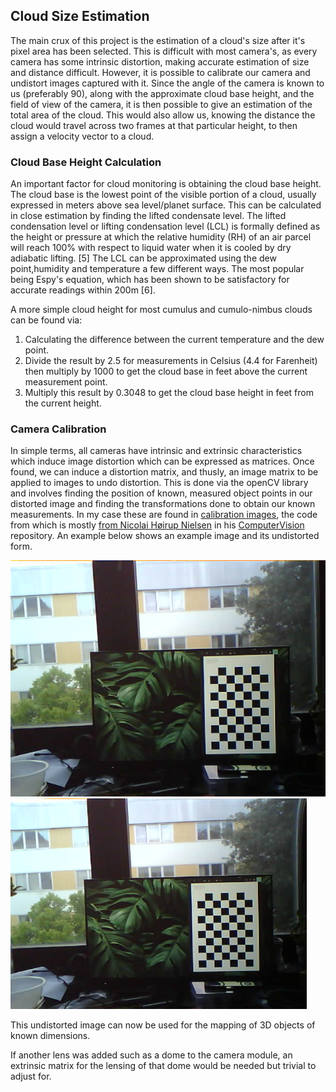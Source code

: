 ## Cloud Size Estimation

The main crux of this project is the estimation of a cloud's size after it's pixel area has been selected. This is difficult with most camera's, as every camera has some intrinsic distortion, making accurate estimation of size and distance difficult. However, it is possible to calibrate our camera and undistort images captured with it. Since the angle of the camera is known to us (preferably 90), along with the approximate cloud base height, and the field of view of the camera, it is then possible to give an estimation of the total area of the cloud. This would also allow us, knowing the distance the cloud would travel across two frames at that particular height, to then assign a velocity vector to a cloud.

### Cloud Base Height Calculation

An important factor for cloud monitoring is obtaining the cloud base height. The cloud base is
the lowest point of the visible portion of a cloud, usually expressed in meters above sea
level/planet surface. This can be calculated in close estimation by finding the lifted condensate
level. The lifted condensation level or lifting condensation level (LCL) is formally defined as the
height or pressure at which the relative humidity (RH) of an air parcel will reach 100% with
respect to liquid water when it is cooled by dry adiabatic lifting. [5] The LCL can be
approximated using the dew point,humidity and temperature a few different ways. The most
popular being Espy's equation, which has been shown to be satisfactory for accurate readings
within 200m [6].

A more simple cloud height for most cumulus and cumulo-nimbus clouds can be found via:

1. Calculating the difference between the current temperature and the dew point.
2. Divide the result by 2.5 for measurements in Celsius (4.4 for Farenheit) then multiply by 1000 to get the cloud base in feet above the current measurement point.
3. Multiply this result by 0.3048 to get the cloud base height in feet from the current height.

### Camera Calibration

In simple terms, all cameras have intrinsic and extrinsic characteristics which induce image distortion which can be expressed as matrices. Once found, we can induce a distortion matrix, and thusly, an image matrix to be applied to images to undo distortion. This is done via the openCV library and involves finding the position of known, measured object points in our distorted image and finding the transformations done to obtain our known measurements. In my case these are found in [calibration images](/calibration_images/), the code from which is mostly [from Nicolai Høirup Nielsen](https://github.com/niconielsen32) in his [ComputerVision](https://github.com/niconielsen32/ComputerVision) repository. An example below shows an example image and its undistorted form.

![Distorted image 4](calibration_images/img4.jpeg "Calibration image example")![Undistorted image 4](calibration_images/undistorted.png "Undistorted Image Example")

This undistorted image can now be used for the mapping of 3D objects of known dimensions.

If another lens was added such as a dome to the camera module, an extrinsic matrix for the lensing of that dome would be needed but trivial to adjust for.